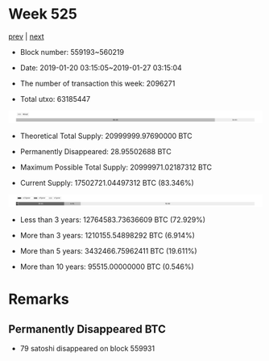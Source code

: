 # Week 525

[prev](week0524.md) | [next](week0526.md)

- Block number: 559193~560219

- Date: 2019-01-20 03:15:05~2019-01-27 03:15:04

- The number of transaction this week: 2096271

- Total utxo: 63185447

![](../images/mined_week0525.png)

- Theoretical Total Supply: 20999999.97690000 BTC

- Permanently Disappeared: 28.95502688 BTC

- Maximum Possible Total Supply: 20999971.02187312 BTC

- Current Supply: 17502721.04497312 BTC (83.346%)

![](../images/year_week0525.png)


- Less than 3 years: 12764583.73636609 BTC (72.929%)

- More than 3 years: 1210155.54898292 BTC (6.914%)

- More than 5 years: 3432466.75962411 BTC (19.611%)

- More than 10 years: 95515.00000000 BTC (0.546%)

# Remarks

## Permanently Disappeared BTC

- 79 satoshi disappeared on block 559931

